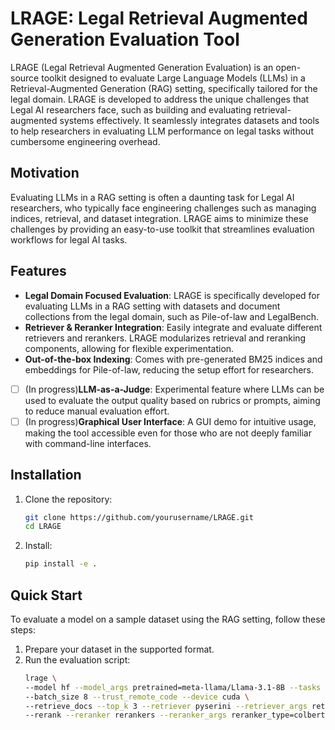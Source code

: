 
# LRAGE: Legal Retrieval Augmented Generation Evaluation Tool

LRAGE (Legal Retrieval Augmented Generation Evaluation) is an open-source toolkit designed to evaluate Large Language Models (LLMs) in a Retrieval-Augmented Generation (RAG) setting, specifically tailored for the legal domain. LRAGE is developed to address the unique challenges that Legal AI researchers face, such as building and evaluating retrieval-augmented systems effectively. It seamlessly integrates datasets and tools to help researchers in evaluating LLM performance on legal tasks without cumbersome engineering overhead.

## Motivation

Evaluating LLMs in a RAG setting is often a daunting task for Legal AI researchers, who typically face engineering challenges such as managing indices, retrieval, and dataset integration. LRAGE aims to minimize these challenges by providing an easy-to-use toolkit that streamlines evaluation workflows for legal AI tasks.

## Features

- **Legal Domain Focused Evaluation**: LRAGE is specifically developed for evaluating LLMs in a RAG setting with datasets and document collections from the legal domain, such as Pile-of-law and LegalBench.
- **Retriever & Reranker Integration**: Easily integrate and evaluate different retrievers and rerankers. LRAGE modularizes retrieval and reranking components, allowing for flexible experimentation.
- **Out-of-the-box Indexing**: Comes with pre-generated BM25 indices and embeddings for Pile-of-law, reducing the setup effort for researchers.
- [ ] (In progress)**LLM-as-a-Judge**: Experimental feature where LLMs can be used to evaluate the output quality based on rubrics or prompts, aiming to reduce manual evaluation effort.
- [ ] (In progress)**Graphical User Interface**: A GUI demo for intuitive usage, making the tool accessible even for those who are not deeply familiar with command-line interfaces. 

## Installation

1. Clone the repository:
    ```bash
    git clone https://github.com/yourusername/LRAGE.git
    cd LRAGE
    ```
2. Install:
    ```bash
    pip install -e .
    ```

## Quick Start

To evaluate a model on a sample dataset using the RAG setting, follow these steps:

1. Prepare your dataset in the supported format.
2. Run the evaluation script:
    ```bash
    lrage \
    --model hf --model_args pretrained=meta-llama/Llama-3.1-8B --tasks ssla_individual_defendants \
    --batch_size 8 --trust_remote_code --device cuda \
    --retrieve_docs --top_k 3 --retriever pyserini --retriever_args retriever_type=bm25,bm25_index_path=YOUR_INDEX_PATH \
    --rerank --reranker rerankers --reranker_args reranker_type=colbert \
    ```
